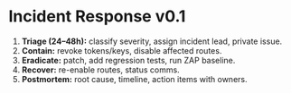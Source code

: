 # Incident Response v0.1

1) **Triage (24–48h):** classify severity, assign incident lead, private issue.
2) **Contain:** revoke tokens/keys, disable affected routes.
3) **Eradicate:** patch, add regression tests, run ZAP baseline.
4) **Recover:** re-enable routes, status comms.
5) **Postmortem:** root cause, timeline, action items with owners.
